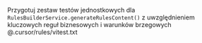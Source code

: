 Przygotuj zestaw testów jednostkowych dla `RulesBuilderService.generateRulesContent()` z uwzględnieniem kluczowych reguł
biznesowych i warunków brzegowych @.cursor/rules/vitest.txt